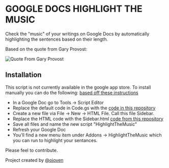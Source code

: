GOOGLE DOCS HIGHLIGHT THE MUSIC
==============================

Check the "music" of your writings on Google Docs by automatically highlighting the sentences based on their length.

Based on the quote from Gary Provost:

![Quote From Gary Provost](https://raw.githubusercontent.com/ojoven/google-docs-highlight/master/quote_gary_provost.png)

## Installation

This script is not currently available in the google app store. To install manually you can do the following: [based off these instructions](https://developers.google.com/gsuite/add-ons/editors/docs/quickstart/translate)

- In a Google Doc go to Tools -> Script Editor
- Replace the default code in Code.gs with the [code in this repository](Code.gs)
- Create a new file via File -> New -> HTML File. Call this file Sidebar.
- Replace the HTML code with the Sidebar.html [code from this repository](Sidebar.html)
- Save all files and name the new script "HighlightTheMusic"
- Refresh your Google Doc
- You'll find a new menu item under Addons -> HighlightTheMusic which you can run to highlight your sentances.

 
Please feel to contribute.

Project created by [@ojoven](https://twitter.com/ojoven)
